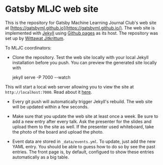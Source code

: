 # Gatsby MLJC web site

This is the repository for Gatsby Machine Learning Journal Club's web site at
[https://gatsbyml.github.io](https://gatsbyml.github.io/). The web site is
implemented with [Jekyll](https://jekyllrb.com) using [Github
pages](https://pages.github.com) as its host. The repository was set up by [Wittawat Jitkrittum](http://wittawat.com).


To MLJC coordinators:

* Clone the repository. Test the web site locally with your local Jekyll installation before you push. You can preview the generated site locally with 

    jekyll serve -P 7000 --watch

This will start a local web server allowing you to view the site at
`http://localhost:7000`. Read about it [here](https://jekyllrb.com/docs/usage/).

* Every git push will automatically trigger Jekyll's rebuild. The web site will
  be updated within a few seconds.

* Make sure that you update the web site at least once a week. Be sure to add a new
  entry after every talk. Ask the presenter for the slides and upload them to
  the site as well. If the presenter used whiteboard, take the photo of the
  board and upload the photo.

* Event data are stored in `_data/events.yml`. To update, just add the new YAML
  entry. You should be able to guess how to do so by see the past entries.
  The front page is, by default, configued to show these entries automatically
  as a big table. 


